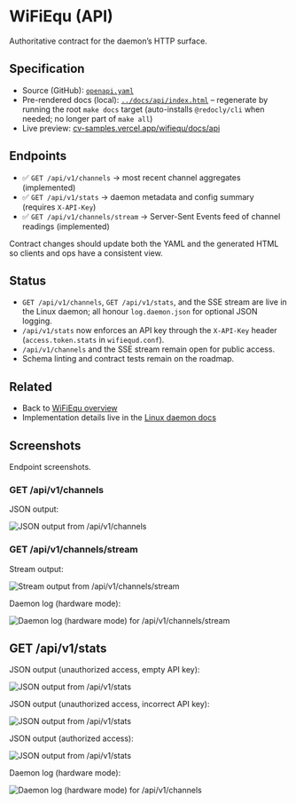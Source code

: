 # WiFiEqu (API)

Authoritative contract for the daemon’s HTTP surface.

## Specification
- Source (GitHub): [`openapi.yaml`](openapi.yaml)
- Pre-rendered docs (local): [`../docs/api/index.html`](../docs/api/index.html) – regenerate by running the root `make docs` target (auto-installs `@redocly/cli` when needed; no longer part of `make all`)
- Live preview: [cv-samples.vercel.app/wifiequ/docs/api](https://cv-samples.vercel.app/wifiequ/docs/api)

## Endpoints
- ✅ `GET /api/v1/channels` → most recent channel aggregates (implemented)
- ✅ `GET /api/v1/stats` → daemon metadata and config summary (requires `X-API-Key`)
- ✅ `GET /api/v1/channels/stream` → Server-Sent Events feed of channel readings (implemented)

Contract changes should update both the YAML and the generated HTML so clients and ops have a consistent view.

## Status
- `GET /api/v1/channels`, `GET /api/v1/stats`, and the SSE stream are live in the Linux daemon; all honour `log.daemon.json` for optional JSON logging.
- `/api/v1/stats` now enforces an API key through the `X-API-Key` header (`access.token.stats` in `wifiequd.conf`).
- `/api/v1/channels` and the SSE stream remain open for public access.
- Schema linting and contract tests remain on the roadmap.

## Related
- Back to [WiFiEqu overview](../README.md)
- Implementation details live in the [Linux daemon docs](../linux/README.md)

## Screenshots

Endpoint screenshots.

### GET /api/v1/channels

JSON output:

![JSON output from /api/v1/channels](img/endpoint_get_channels.png)

### GET /api/v1/channels/stream

Stream output:

![Stream output from /api/v1/channels/stream](img/endpoint_get_channels_stream.png)

Daemon log (hardware mode):

![Daemon log (hardware mode) for /api/v1/channels/stream](img/endpoint_get_channels_stream--daemon_log.png)


## GET /api/v1/stats

JSON output (unauthorized access, empty API key):

![JSON output from /api/v1/stats](img/endpoint_get_stats_unauthorized_1.png)

JSON output (unauthorized access, incorrect API key):

![JSON output from /api/v1/stats](img/endpoint_get_stats_unauthorized_2.png)

JSON output (authorized access):

![JSON output from /api/v1/stats](img/endpoint_get_stats_authorized.png)

Daemon log (hardware mode):

![Daemon log (hardware mode) for /api/v1/channels](img/endpoint_get_channels--daemon_log.png)
